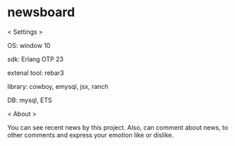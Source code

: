 # newsboard

< Settings > 

OS: window 10 

sdk: Erlang OTP 23

extenal tool: rebar3

library: cowboy, emysql, jsx, ranch

DB: mysql, ETS

< About >

You can see recent news by this project.
Also, can comment about news, to other comments and express your emotion like or dislike.


